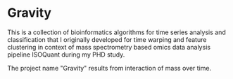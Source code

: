 # Gravity

This is a collection of bioinformatics algorithms for time series analysis and classification
	that I originally developed for time warping and feature clustering in context 
	of mass spectrometry based omics data analysis pipeline ISOQuant during my PHD study.
  
The project name "Gravity" results from interaction of mass over time.
